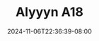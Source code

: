 --- 
title: "Alyyyn A18"
description: "video bokep Alyyyn A18 doodstream    "
date: 2024-11-06T22:36:39-08:00
file_code: "uat3cmu589y3"
draft: false
cover: "x340l2ue89pl2h0u.jpg"
tags: ["Alyyyn", "bokep-indo", "bokep-viral", "bokep-ig"]
length: 393
fld_id: "1483006"
foldername: "Alyyyn"
categories: ["Alyyyn"]
views: 0
---